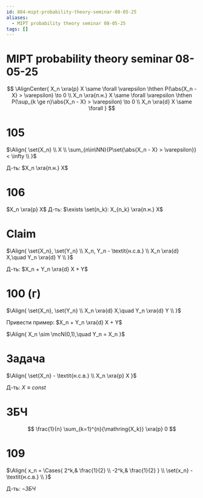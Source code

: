 ```yaml
---
id: 884-mipt-probability-theory-seminar-08-05-25
aliases:
  - MIPT probability theory seminar 08-05-25
tags: []
---
```


# MIPT probability theory seminar 08-05-25

$$
\AlignCenter{
X_n \xra{p} X \same
\forall \varepsilon \hthen P(\abs{X_n - X} > \varepsilon) \to 0 \\
X_n \xra{п.н.} X \same
\forall \varepsilon \hthen P(\sup_{k \ge n}\abs{X_n - X} > \varepsilon) \to 0 \\
X_n \xra{d} X \same
\forall
}
$$

# 105

$\Align{
\set{X_n} \\
X \\
\sum_{n\in\NN}{P\set{\abs{X_n - X} > \varepsilon}} < \infty \\
}$

Д-ть:
$X_n \xra{п.н.} X$

# 106

$X_n \xra{p} X$
Д-ть:
$\exists \set{n_k}: X_{n_k} \xra{п.н.} X$

# Claim

$\Align{
\set{X_n}, \set{Y_n} \\
X_n, Y_n - \textit{н.с.в.} \\
X_n \xra{d} X,\quad Y_n \xra{d} Y \\
}$

Д-ть:
$X_n + Y_n \xra{d} X + Y$

# 100 (г)

$\Align{
\set{X_n}, \set{Y_n} \\
X_n \xra{d} X,\quad Y_n \xra{d} Y \\
}$

Привести пример:
$X_n + Y_n \xra{d} X + Y$

$\Align{
X_n \sim \mcN(0,1),\quad Y_n = X_n
}$

# Задача

$\Align{
\set{X_n} - \textit{н.с.в.} \\
X_n \xra{p} X
}$

Д-ть:
$X \equiv const$

# ЗБЧ

$$
\frac{1}{n} \sum_{k=1}^{n}{\mathring{X_k}} \xra{p} 0
$$

# 109
$\Align{
x_n = \Cases{
2^k,& \frac{1}{2} \\
-2^k,& \frac{1}{2}
} \\
\set{x_n} - \textit{н.с.в.} \\
}$

Д-ть:
$\lnot ЗБЧ$
